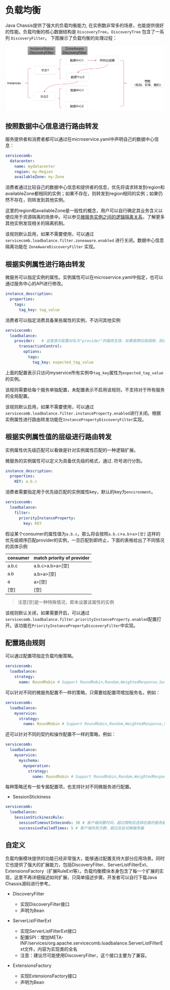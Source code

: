 # 负载均衡

Java Chassis提供了强大的负载均衡能力, 在实例数非常多的场景，也能提供很好的性能。负载均衡的核心数据结构是 `DiscoveryTree`，`DiscoveryTree` 包含了一系列 `DiscoveryFilter`。  下图展示了负载均衡的处理过程：

![](discovery-tree.png)

## 按照数据中心信息进行路由转发
服务提供者和消费者都可以通过在microservice.yaml中声明自己的数据中心信息：
```yaml
servicecomb:
  datacenter:
    name: mydatacenter
    region: my-Region
    availableZone: my-Zone
```

消费者通过比较自己的数据中心信息和提供者的信息，优先将请求转发到region和availableZone都相同的实例；如果不存在，则转发到region相同的实例；如果仍然不存在，则转发到其他实例。

这里的region和availableZone是一般性的概念，用户可以自行确定其业务含义以便应用于资源隔离的场景中。可以参见[微服务实例之间的逻辑隔离关系](../build-provider/definition/isolate-relationship.md)，了解更多其他实例发现相关的隔离机制。

该规则默认启用，如果不需要使用，可以通过 `servicecomb.loadbalance.filter.zoneaware.enabled` 进行关闭。数据中心信息隔离功能在 `ZoneAwareDiscoveryFilter` 实现。

## 根据实例属性进行路由转发

微服务可以指定实例的属性。实例属性可以在microservice.yaml中指定，也可以通过服务中心的API进行修改。
```yaml
instance_description:
  properties:
    tags:
      tag_key: tag_value
```

消费者可以指定消费具备某些属性的实例，不访问其他实例
```yaml
servicecomb:
  loadbalance:
    provider:   # 这里表示配置对名为"provider"的服务生效，如果是跨应用调用，则还需要加上AppID，如"AppIDOfProvider:provider"
      transactionControl:
        options:
          tags:
            tag_key: expected_tag_value
```
上面的配置表示只访问myservice所有实例中`tag_key`属性为`expected_tag_value`的实例。

该规则需要给每个服务单独配置，未配置表示不启用该规则，不支持对于所有服务的全局配置。

该规则默认启用，如果不需要使用，可以通过`servicecomb.loadbalance.filter.instanceProperty.enabled`进行关闭。根据实例属性进行路由转发功能在`InstancePropertyDiscoveryFilter`实现。

## 根据实例属性值的层级进行路由转发

实例属性优先级匹配可以看做是针对实例属性匹配的一种逻辑扩展。

微服务的实例属性可以定义为具备优先级的格式，通过`.`符号进行分割。

```yaml
instance_description:
  properties:
    KEY: a.b.c
```

消费者需要指定用于优先级匹配的实例属性key，默认的key为`environment`。

```yaml
servicecomb:
  loadbalance:
    filter:
      priorityInstanceProperty:
        key: KEY
```

假设某个consumer的属性值为`a.b.c`，那么将会按照`a.b.c`>`a.b`>`a`>`[空]` 这样的优先级顺序匹配provider的实例，一旦匹配到即终止，下面的表格给出了不同情况的具体示例

| consumer | match priority of provider|
| :--- | :--- | 
|a.b.c|a.b.c>a.b>a>[空]|
|a.b|a.b>a>[空]|
|a|a>[空]|
|[空]|[空]|

> 注意[空]是一种特殊情况，即未设置该属性的实例

该规则默认关闭，如果需要开启，可以通过`servicecomb.loadbalance.filter.priorityInstanceProperty.enabled`配置打开。该功能在`PriorityInstancePropertyDiscoveryFilter`中实现。

## 配置路由规则

可以通过配置项指定负载均衡策略。
```yaml
servicecomb:
  loadbalance:
    strategy:
      name: RoundRobin # Support RoundRobin,Random,WeightedResponse,SessionStickiness
```

可以针对不同的微服务配置不一样的策略，只需要给配置项增加服务名，例如：
```yaml
servicecomb:
  loadbalance:
    myservice:
      strategy:
        name: RoundRobin # Support RoundRobin,Random,WeightedResponse,SessionStickiness
```

还可以针对不同的契约和操作配置不一样的策略，例如：
```yaml
servicecomb:
  loadbalance:
    myservice:
      myschema:
        myoperation:
          strategy:
            name: RoundRobin # Support RoundRobin,Random,WeightedResponse,SessionStickiness
```

每种策略还有一些专属配置项，也支持针对不同微服务进行配置。

* SessionStickiness

```yaml
servicecomb:
  loadbalance:
    SessionStickinessRule:
      sessionTimeoutInSeconds: 30 # 客户端闲置时间，超过限制后选择后面的服务器
      successiveFailedTimes: 5 # 客户端失败次数，超过后会切换服务器
```

## 自定义
负载均衡模块提供的功能已经非常强大，能够通过配置支持大部分应用场景。同时它也提供了强大的扩展能力，包括DiscoveryFilter、ServerListFilterExt、ExtensionsFactory（扩展RuleExt等）。负载均衡模块本身包含了每一个扩展的实现，这里不再详细描述如何扩展，只简单描述步骤。开发者可以自行下载Java Chassis源码进行参考。

* DiscoveryFilter
  * 实现DiscoveryFilter接口
  * 声明为Bean

* ServerListFilterExt
  * 实现ServerListFilterExt接口
  * 配置SPI：增加META-INF/services/org.apache.servicecomb.loadbalance.ServerListFilterExt文件，内容为实现类的全名
  * 注意：建议尽可能使用DiscoveryFilter，这个接口主要为了兼容。

* ExtensionsFactory
  * 实现ExtensionsFactory接口
  * 声明为Bean

